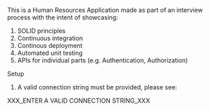 This is a Human Resources Application made as part of an interview process with the intent of showcasing:
1) SOLID principles
2) Continuous integration
3) Continous deployment
4) Automated unit testing
5) APIs for individual parts (e.g. Authentication, Authorization)

Setup
1) A valid connection string must be provided, please see:
    
XXX_ENTER A VALID CONNECTION STRING_XXX
